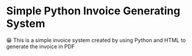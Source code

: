 # Simple Python Invoice Generating System

😁 This is a simple invoice system created by using Python and HTML to generate the invoice in PDF